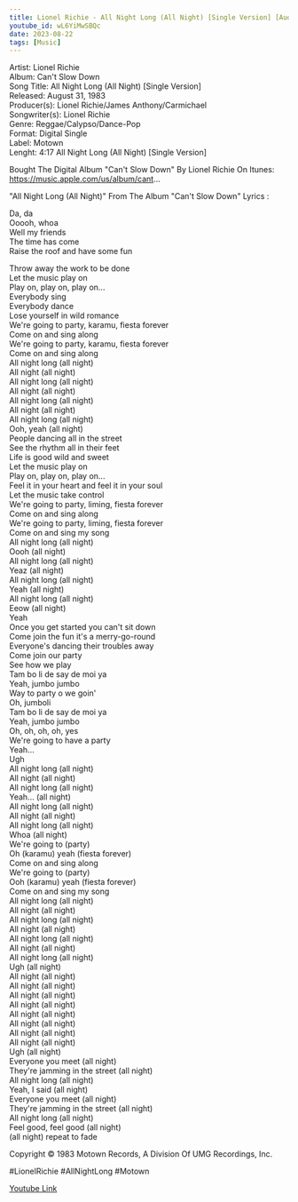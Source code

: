 ```yaml
---
title: Lionel Richie - All Night Long (All Night) [Single Version] [Audio HQ]
youtube_id: wL6YiMwSBQc
date: 2023-08-22
tags: [Music]
---
```

Artist: Lionel Richie  
Album: Can't Slow Down  
Song Title: All Night Long (All Night) [Single Version]  
Released: August 31, 1983  
Producer(s): Lionel Richie/James Anthony/Carmichael  
Songwriter(s): Lionel Richie  
Genre: Reggae/Calypso/Dance-Pop  
Format: Digital Single  
Label: Motown  
Lenght: 4:17 All Night Long (All Night) [Single Version]  

Bought The Digital Album "Can't Slow Down" By Lionel Richie On Itunes:  
https://music.apple.com/us/album/cant...   

"All Night Long (All Night)" From The Album "Can't Slow Down" Lyrics :   

Da, da  
Ooooh, whoa  
Well my friends  
The time has come  
Raise the roof and have some fun  

Throw away the work to be done  
Let the music play on  
Play on, play on, play on...  
Everybody sing  
Everybody dance  
Lose yourself in wild romance  
We're going to party, karamu, fiesta forever  
Come on and sing along  
We're going to party, karamu, fiesta forever  
Come on and sing along  
All night long (all night)  
All night (all night)  
All night long (all night)  
All night (all night)  
All night long (all night)  
All night (all night)  
All night long (all night)  
Ooh, yeah (all night)  
People dancing all in the street  
See the rhythm all in their feet  
Life is good wild and sweet  
Let the music play on  
Play on, play on, play on...  
Feel it in your heart and feel it in your soul  
Let the music take control  
We're going to party, liming, fiesta forever  
Come on and sing along  
We're going to party, liming, fiesta forever  
Come on and sing my song  
All night long (all night)  
Oooh (all night)  
All night long (all night)  
Yeaz (all night)  
All night long (all night)  
Yeah (all night)  
All night long (all night)  
Eeow (all night)  
Yeah  
Once you get started you can't sit down  
Come join the fun it's a merry-go-round  
Everyone's dancing their troubles away  
Come join our party  
See how we play  
Tam bo li de say de moi ya  
Yeah, jumbo jumbo  
Way to party o we goin'  
Oh, jumboli  
Tam bo li de say de moi ya  
Yeah, jumbo jumbo  
Oh, oh, oh, oh, yes  
We're going to have a party  
Yeah...  
Ugh  
All night long (all night)  
All night (all night)  
All night long (all night)  
Yeah... (all night)  
All night long (all night)  
All night (all night)  
All night long (all night)  
Whoa (all night)  
We're going to (party)  
Oh (karamu) yeah (fiesta forever)  
Come on and sing along  
We're going to (party)  
Ooh (karamu) yeah (fiesta forever)  
Come on and sing my song  
All night long (all night)  
All night (all night)  
All night long (all night)  
All night (all night)  
All night long (all night)  
All night (all night)  
All night long (all night)  
Ugh (all night)  
All night (all night)  
All night (all night)  
All night (all night)  
All night (all night)  
All night (all night)  
All night (all night)  
All night (all night)  
All night (all night)  
Ugh (all night)  
Everyone you meet (all night)  
They're jamming in the street (all night)  
All night long (all night)  
Yeah, I said (all night)  
Everyone you meet (all night)  
They're jamming in the street (all night)  
All night long (all night)  
Feel good, feel good (all night)  
(all night) repeat to fade  

Copyright © 1983 Motown Records, A Division Of UMG Recordings, Inc.  

#LionelRichie #AllNightLong #Motown  

[Youtube Link](https://www.youtube.com/watch?v=wL6YiMwSBQc)  
